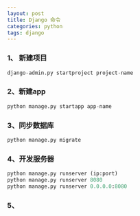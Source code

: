 ```yaml
---
layout: post
title: Django 命令
categories: python
tags: django
---
```

### 1、 新建项目
```py
django-admin.py startproject project-name
```
### 2、新建app
``` py
python manage.py startapp app-name
```
### 3、同步数据库
``` py
python manage.py migrate
```
### 4、开发服务器
``` py
python manage.py runserver (ip:port)
python manage.py runserver 8080
python manage.py runserver 0.0.0.0:8080
```
### 5、
